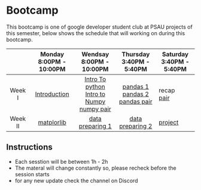 # Bootcamp

This bootcamp is one of google developer student club at PSAU projects of this semester, below shows the schedule that will working on during this bootcamp. 


|   	|  Monday <br> 8:00PM - 10:00PM	|  Wendsay <br> 8:00PM - 10:00PM	|  Thursday <br> 3:40PM - 5:40PM	|  Saturday <br> 3:40PM - 5:40PM	|
|:-:	|:-:	|:-:	|:-:	|---	|
|  Week I 	|  [Introduction](https://github.com/alkhonain/Bootcamp/blob/main/Materials/Introducation.pdf) 	|   [Intro To python]()<br> [Intro to Numpy](https://github.com/alkhonain/Bootcamp/blob/main/Materials/intro_to_numpy.ipynb) <br> [numpy pair](https://github.com/alkhonain/Bootcamp/blob/main/Pairs/Numpy/numpy-pair.ipynb)	|   [pandas 1](https://github.com/alkhonain/Bootcamp/blob/main/Materials/pandas_intro_1.ipynb)<br>[pandas 2](https://github.com/alkhonain/Bootcamp/blob/main/Materials/pandas_intro_2.ipynb)<br>[pandas pair]()	|  recap <br> [pair]() 	|
|  Week II 	|  [matplorlib](https://github.com/alkhonain/Bootcamp/blob/main/Materials/intro-to-matplotlib.ipynb) 	|   [data preparing 1](https://github.com/alkhonain/Bootcamp/blob/main/Materials/Data%20Preparing.pdf)	|  [data preparing 2](https://github.com/alkhonain/Bootcamp/blob/main/Materials/Data%20Preparing.pdf)	|  [project]() 	|

## Instructions
* Each sesstion will be between 1h - 2h 
* The materal will change constantly so, please recheck before the session starts
* for any new update check the channel on Discord 
